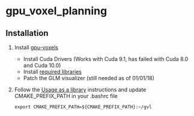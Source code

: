 # gpu_voxel_planning

## Installation


1. Install [gpu-voxels](http://www.gpu-voxels.org/documentation/)

   * Install Cuda Drivers (Works with Cuda 9.1, has failed with Cuda 8.0 and Cuda 10.0)
   * Install [required libraries](http://www.gpu-voxels.org/documentation/prerequisites/)
   * Patch the GLM visualizer (still needed as of 01/01/18)
   
2. Follow the [Usage as a library](http://www.gpu-voxels.org/documentation/usage-as-a-library/) instructions and update CMAKE_PREFIX_PATH in your .bashrc file
    
    `export CMAKE_PREFIX_PATH=${CMAKE_PREFIX_PATH}:~/gvl`
   
   
